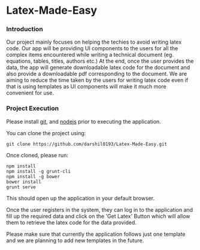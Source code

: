 # Latex-Made-Easy

### Introduction
Our project mainly focuses on helping the techies to avoid writing latex code. Our app will be providing UI components to the users for all the complex items encountered while writing a technical document (eg. equations, tables, titles, authors etc.) At the end, once the user provides the data, the app will generate downloadable latex code for the document and also provide a downloadable pdf corresponding to the document. We are aiming to reduce the time taken by the users for writing latex code even if that is using templates as UI components will make it much more convenient for use.

### Project Execution

Please install [git](https://git-scm.com/downloads), and [nodejs](https://nodejs.org/en/download) prior to executing the application.

You can clone the project using:

```git clone https://github.com/darshil0193/Latex-Made-Easy.git ```

Once cloned, please run:

```
npm install
npm install -g grunt-cli
npm install -g bower
bower install
grunt serve
```

This should open up the application in your default browser.

Once the user registers in the system, they can log in to the application and fill up the required data and click on the 'Get Latex' Button which will allow them to retrieve the latex code for the data provided.

Please make sure that currently the application follows just one template and we are planning to add new templates in the future.
